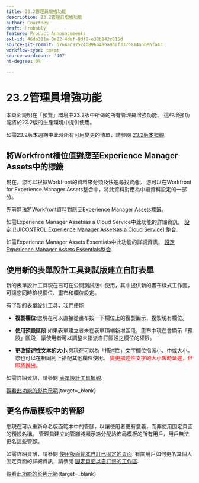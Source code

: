 ```yaml
---
title: 23.2管理員增強功能
description: 23.2管理員增強功能
author: Courtney
draft: Probably
feature: Product Announcements
exl-id: 46da311a-0e22-4def-9df8-e30b142c815d
source-git-commit: b764ac92524b896a4aba9baf337ba14a5bebfa43
workflow-type: tm+mt
source-wordcount: '407'
ht-degree: 0%

---
```


# 23.2管理員增強功能

本頁面說明在「預覽」環境中23.2版中所做的所有管理員增強功能。 這些增強功能將於23.2版的生產環境中提供使用。

如需23.2版本週期中此時所有可用變更的清單，請參閱 [23.2版本概觀](/help/quicksilver/product-announcements/product-releases/23.2-release-activity/23-2-release-overview.md).

## 將Workfront欄位值對應至Experience Manager Assets中的標籤

現在，您可以根據Workfront的資料來分類及快速尋找資產。  您可以在Workfront for Experience Manager Assets整合中，將此資料對應為中繼資料設定的一部分。

先前無法將Workfront資料對應至Experience Manager Assets標籤。

如需Experience Manager Assetsas a Cloud Service中此功能的詳細資訊， [設定 [!UICONTROL Experience Manager Assetsas a Cloud Service] 整合](/help/quicksilver/administration-and-setup/configure-integrations/configure-aacs-integration.md).

如需Experience Manager Assets Essentials中此功能的詳細資訊， [設定Experience Manager Assets Essentials整合](/help/quicksilver/documents/adobe-workfront-for-experience-manager-assets-essentials/setup-asset-essentials.md).

## 使用新的表單設計工具測試版建立自訂表單

新的表單設計工具現在已可在公開測試版中使用，其中提供新的畫布樣式工作區，可讓您同時檢視欄位、畫布和欄位設定。

有了新的表單設計工具，我們便能

* **複製欄位**:您現在可以直接從畫布按一下欄位上的復製圖示，複製現有欄位。

* **使用預設區段**:如果表單建立者未在表單頂端新增區段，畫布中現在會顯示「預設」區段，讓使用者可以調整未指派自訂區段之欄位的權限。

* **更改描述性文本的大小**:您現在可以為「描述性」文字欄位指派小、中或大小。 您也可以在相同列上搭配其他欄位使用。 <span style="color: #ff0000;"> 變更描述性文字的大小暫時延遲，但即將推出。</span></li>

如需詳細資訊，請參閱 [表單設計工具概觀](/help/quicksilver/administration-and-setup/customize-workfront/create-manage-custom-forms/form-designer/form-designer-overview.md).

[觀看此功能的影片示範](https://video.tv.adobe.com/v/3416586/){target=_blank}

## 更名佈局模板中的管腳

您現在可以重新命名版面範本中的管腳，以讓使用者更有意義，而非使用固定頁面的預設名稱。 管理員建立的管腳將顯示給分配給佈局模板的所有用戶，用戶無法更名這些管腳。

如需詳細資訊，請參閱 [使用版面範本自訂已固定的頁面](/help/quicksilver/administration-and-setup/customize-workfront/use-layout-templates/customize-pinned-pages.md). 有關用戶如何更名其個人固定頁面的詳細資訊，請參閱 [固定頁面以自訂您的工作區](/help/quicksilver/workfront-basics/the-new-workfront-experience/pin-pages.md).

[觀看此功能的影片示範](https://video.tv.adobe.com/v/3414364/){target=_blank}
